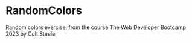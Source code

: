 # RandomColors
Random colors exercise, from the course The Web Developer Bootcamp 2023 by Colt Steele
